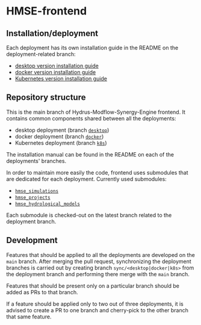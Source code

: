 # HMSE-frontend


## Installation/deployment
Each deployment has its own installation guide in the README on the deployment-related branch:
* [desktop version installation guide](https://github.com/WaterlinePL/HMSE-frontend/tree/desktop#installation)
* [docker version installation guide](https://github.com/WaterlinePL/HMSE-frontend/tree/docker#installation)
* [Kubernetes version installation guide](https://github.com/WaterlinePL/HMSE-frontend/tree/k8s#deployment)

## Repository structure
This is the main branch of Hydrus-Modflow-Synergy-Engine frontend. It contains common components shared between all the deployments:
* desktop deployment (branch [`desktop`](https://github.com/WaterlinePL/HMSE-frontend/tree/desktop))
* docker deployment (branch [`docker`](https://github.com/WaterlinePL/HMSE-frontend/tree/docker))
* Kubernetes deployment (branch [`k8s`](https://github.com/WaterlinePL/HMSE-frontend/tree/k8s))

The installation manual can be found in the README on each of the deployments' branches.

In order to maintain more easily the code, frontend uses submodules that are dedicated for each deployment. 
Currently used submodules:
* [`hmse_simulations`](https://github.com/WaterlinePL/hmse_simulations/tree/main)
* [`hmse_projects`](https://github.com/WaterlinePL/hmse_projects/tree/main)
* [`hmse_hydrological_models`](https://github.com/WaterlinePL/hmse_hydrological_models/tree/main)

Each submodule is checked-out on the latest branch related to the deployment branch.

## Development
Features that should be applied to all the deployments are developed on the `main` branch. 
After merging the pull request, synchronizing the deployment branches is carried out by creating branch 
`sync/<desktop|docker|k8s>` from the deployment branch and performing there merge with the `main` branch. 

Features that should be present only on a particular branch should be added as PRs to that branch.

If a feature should be applied only to two out of three deployments, it is advised to create a PR to one branch 
and cherry-pick to the other branch that same feature.

